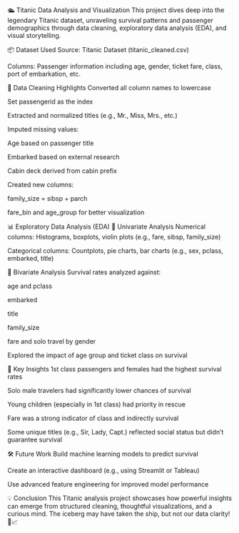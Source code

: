🛳️ Titanic Data Analysis and Visualization
This project dives deep into the legendary Titanic dataset, unraveling survival patterns and passenger demographics through data cleaning, exploratory data analysis (EDA), and visual storytelling.

📦 Dataset Used
Source: Titanic Dataset (titanic_cleaned.csv)

Columns: Passenger information including age, gender, ticket fare, class, port of embarkation, etc.

🧹 Data Cleaning Highlights
Converted all column names to lowercase

Set passengerid as the index

Extracted and normalized titles (e.g., Mr., Miss, Mrs., etc.)

Imputed missing values:

Age based on passenger title

Embarked based on external research

Cabin deck derived from cabin prefix

Created new columns:

family_size = sibsp + parch

fare_bin and age_group for better visualization

📊 Exploratory Data Analysis (EDA)
🔹 Univariate Analysis
Numerical columns: Histograms, boxplots, violin plots (e.g., fare, sibsp, family_size)

Categorical columns: Countplots, pie charts, bar charts (e.g., sex, pclass, embarked, title)

🔹 Bivariate Analysis
Survival rates analyzed against:

age and pclass

embarked

title

family_size

fare and solo travel by gender

Explored the impact of age group and ticket class on survival

🎯 Key Insights
1st class passengers and females had the highest survival rates

Solo male travelers had significantly lower chances of survival

Young children (especially in 1st class) had priority in rescue

Fare was a strong indicator of class and indirectly survival

Some unique titles (e.g., Sir, Lady, Capt.) reflected social status but didn’t guarantee survival

🛠️ Future Work
Build machine learning models to predict survival

Create an interactive dashboard (e.g., using Streamlit or Tableau)

Use advanced feature engineering for improved model performance

💡 Conclusion
This Titanic analysis project showcases how powerful insights can emerge from structured cleaning, thoughtful visualizations, and a curious mind. The iceberg may have taken the ship, but not our data clarity! 🚢📈

